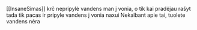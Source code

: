 [[InsaneSimas]] krč nepripylė vandens man į vonia, o tik kai pradėjau rašyt tada tik pacas ir pripyle vandens į vonia naxui
Nekalbant apie tai, tuolete vandens nėra